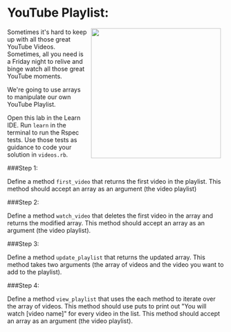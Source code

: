# YouTube Playlist:

<img src="https://s3.amazonaws.com/upperline/curriculum-assets/youtube-top100.png" align="right" hspace="10" width="300">

Sometimes it's hard to keep up with all those great YouTube Videos. Sometimes, all you need is a Friday night to relive and binge watch all those great YouTube moments.

We're going to use arrays to manipulate our own YouTube Playlist.

Open this lab in the Learn IDE. Run `learn` in the terminal to run the Rspec tests. Use those tests as guidance to code your solution in `videos.rb`.

###Step 1: 

Define a method `first_video` that returns the first video in the playlist. This method should accept an array as an argument (the video playlist)

###Step 2: 

Define a method `watch_video` that deletes the first video in the array and returns the modified array. This method should accept an array as an argument (the video playlist).

###Step 3: 

Define a method `update_playlist` that returns the updated array. This method takes two arguments (the array of videos and the video you want to add to the playlist).

###Step 4:

Define a method `view_playlist` that uses the each method to iterate over the array of videos. This method should use puts to print out "You will watch [video name]" for every video in the list. This method should accept an array as an argument (the video playlist).

